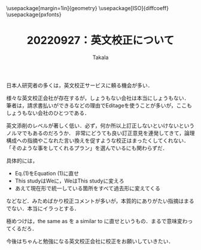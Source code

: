 ﻿---
title: 20220927：英文校正について
yesterday: 20220926
tomorrow: 20220928
days: 5
author: Takala
header-includes:
  - \usepackage[margin=1in]{geometry}
  - \usepackage[ISO]{diffcoeff}
  - \usepackage{pxfonts}
---


日本人研究者の多くは，英文校正サービスに頼る機会が多い．


様々な英文校正会社が存在するが，しょうもない会社は本当にしょうもない．
筆者は，請求書払いができるなどの理由でEditageを使うことが多いが，ここもしょうもない会社のひとつである．


英文添削のレベルが著しく低い．必ず，何か所以上訂正しないといけないというノルマでもあるのだろうか．
非常にどうても良い訂正意見を連発してきて，論理構成への指摘やこなれた言い換えを促すような校正はまったくしてくれない．
「そのような事をしてくれるプラン」を選んでいるにも関わらずだ．


具体的には，

* Eq.(1)をEquation (1)に直せ
* This studyはWeに，WeはThis studyに変えろ
* あえて現在形で統一している箇所をすべて過去形に変えてくる

などなど．みためばかり校正コメントが多いが，本質的にありがたい指摘はまるでない．本当にイラっとする．


極めつけは，the same as を a similar to に直せというもの．まるで意味変わってくるだろ．


今後はちゃんと勉強になる英文校正会社に校正をお願いしていきたい．
